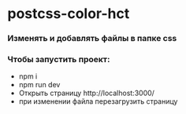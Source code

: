 # postcss-color-hct

### Изменять и добавлять файлы в папке css

### Чтобы запустить проект:
- npm i
- npm run dev
- Открыть страницу http://localhost:3000/
- при изменении файла перезагрузить страницу
